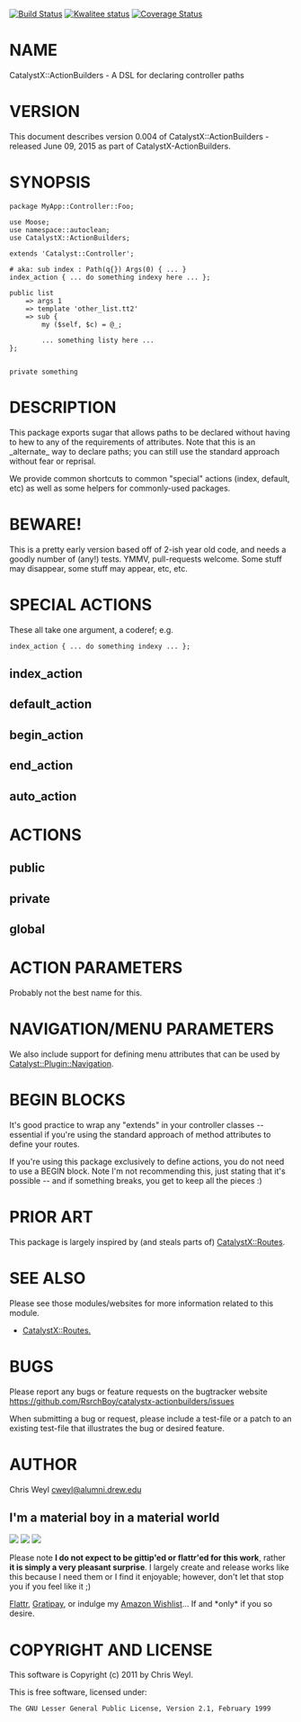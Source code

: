 [![Build Status](https://travis-ci.org/RsrchBoy/catalystx-actionbuilders.svg?branch=master)](https://travis-ci.org/RsrchBoy/catalystx-actionbuilders)
[![Kwalitee status](http://cpants.cpanauthors.org/dist/CatalystX-ActionBuilders.png)](http://cpants.charsbar.org/dist/overview/CatalystX-ActionBuilders)
[![Coverage Status](https://coveralls.io/repos/RsrchBoy/catalystx-actionbuilders/badge.png?branch=master)](https://coveralls.io/r/RsrchBoy/catalystx-actionbuilders?branch=master)

# NAME

CatalystX::ActionBuilders - A DSL for declaring controller paths

# VERSION

This document describes version 0.004 of CatalystX::ActionBuilders - released June 09, 2015 as part of CatalystX-ActionBuilders.

# SYNOPSIS

    package MyApp::Controller::Foo;

    use Moose;
    use namespace::autoclean;
    use CatalystX::ActionBuilders;

    extends 'Catalyst::Controller';

    # aka: sub index : Path(q{}) Args(0) { ... }
    index_action { ... do something indexy here ... };

    public list
        => args 1
        => template 'other_list.tt2'
        => sub {
            my ($self, $c) = @_;

            ... something listy here ...
    };


    private something

# DESCRIPTION

This package exports sugar that allows paths to be declared
without having to hew to any of the requirements of attributes. Note that this
is an \_alternate\_ way to declare paths; you can still use the standard approach
without fear or reprisal.

We provide common shortcuts to common "special" actions (index, default, etc)
as well as some helpers for commonly-used packages.

# BEWARE!

This is a pretty early version based off of 2-ish year old code, and needs a
goodly number of (any!) tests.  YMMV, pull-requests welcome.  Some stuff may
disappear, some stuff may appear, etc, etc.

# SPECIAL ACTIONS

These all take one argument, a coderef; e.g.

    index_action { ... do something indexy ... };

## index\_action

## default\_action

## begin\_action

## end\_action

## auto\_action

# ACTIONS

## public

## private

## global

# ACTION PARAMETERS

Probably not the best name for this.

# NAVIGATION/MENU PARAMETERS

We also include support for defining menu attributes that can be used by
[Catalyst::Plugin::Navigation](https://metacpan.org/pod/Catalyst::Plugin::Navigation).

# BEGIN BLOCKS

It's good practice to wrap any "extends" in your controller classes --
essential if you're using the standard approach of method attributes to define
your routes.

If you're using this package exclusively to define actions, you do not need to
use a BEGIN block.  Note I'm not recommending this, just stating that it's
possible -- and if something breaks, you get to keep all the pieces :)

# PRIOR ART

This package is largely inspired by (and steals parts of) [CatalystX::Routes](https://metacpan.org/pod/CatalystX::Routes).

# SEE ALSO

Please see those modules/websites for more information related to this module.

- [CatalystX::Routes.](https://metacpan.org/pod/CatalystX::Routes.)

# BUGS

Please report any bugs or feature requests on the bugtracker website
https://github.com/RsrchBoy/catalystx-actionbuilders/issues

When submitting a bug or request, please include a test-file or a
patch to an existing test-file that illustrates the bug or desired
feature.

# AUTHOR

Chris Weyl <cweyl@alumni.drew.edu>

## I'm a material boy in a material world

<div>
    <a href="https://gratipay.com/RsrchBoy/"><img src="http://img.shields.io/gratipay/RsrchBoy.svg" /></a>
    <a href="http://bit.ly/rsrchboys-wishlist"><img src="http://wps.io/wp-content/uploads/2014/05/amazon_wishlist.resized.png" /></a>
    <a href="https://flattr.com/submit/auto?user_id=RsrchBoy&url=https%3A%2F%2Fgithub.com%2FRsrchBoy%2Fcatalystx-actionbuilders&title=RsrchBoy's%20CPAN%20CatalystX-ActionBuilders&tags=%22RsrchBoy's%20CatalystX-ActionBuilders%20in%20the%20CPAN%22"><img src="http://api.flattr.com/button/flattr-badge-large.png" /></a>
</div>

Please note **I do not expect to be gittip'ed or flattr'ed for this work**,
rather **it is simply a very pleasant surprise**. I largely create and release
works like this because I need them or I find it enjoyable; however, don't let
that stop you if you feel like it ;)

[Flattr](https://flattr.com/submit/auto?user_id=RsrchBoy&url=https%3A%2F%2Fgithub.com%2FRsrchBoy%2Fcatalystx-actionbuilders&title=RsrchBoy&#x27;s%20CPAN%20CatalystX-ActionBuilders&tags=%22RsrchBoy&#x27;s%20CatalystX-ActionBuilders%20in%20the%20CPAN%22),
[Gratipay](https://gratipay.com/RsrchBoy/), or indulge my
[Amazon Wishlist](http://bit.ly/rsrchboys-wishlist)...  If and \*only\* if you so desire.

# COPYRIGHT AND LICENSE

This software is Copyright (c) 2011 by Chris Weyl.

This is free software, licensed under:

    The GNU Lesser General Public License, Version 2.1, February 1999
